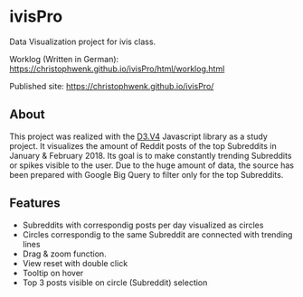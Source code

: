 # ivisPro
Data Visualization project for ivis class.

Worklog (Written in German): https://christophwenk.github.io/ivisPro/html/worklog.html

Published site: https://christophwenk.github.io/ivisPro/

## About
This project was realized with the [D3.V4](https://d3js.org/) Javascript library as a study project.
It visualizes the amount of Reddit posts of the top Subreddits in January & February 2018.
Its goal is to make constantly trending Subreddits or spikes visible to the user. 
Due to the huge amount of data, the source has been prepared with Google Big Query to filter only for the top Subreddits.

## Features
- Subreddits with correspondig posts per day visualized as circles
- Circles correspondig to the same Subreddit are connected with trending lines 
- Drag & zoom function.
- View reset with double click
- Tooltip on hover
- Top 3 posts visible on circle (Subreddit) selection
